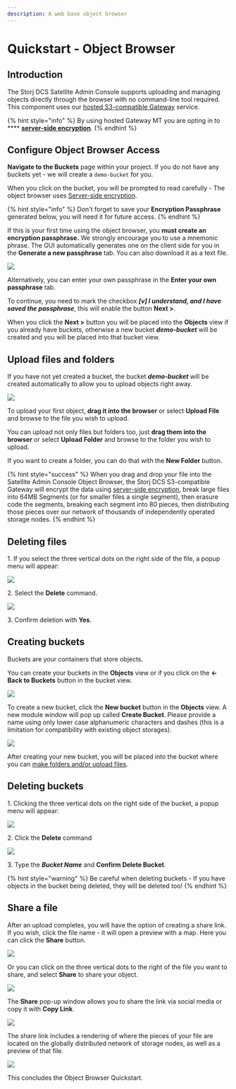 ```yaml
---
description: A web base object browser
---
```


# Quickstart - Object Browser

## Introduction

The Storj DCS Satellite Admin Console supports uploading and managing objects directly through the browser with no command-line tool required. This component uses our [hosted S3-compatible Gateway](../api-reference/s3-compatible-gateway/) service.

{% hint style="info" %}
By using hosted Gateway MT you are opting in to **** [**server-side encryption**](../concepts/encryption-key/design-decision-server-side-encryption.md).&#x20;
{% endhint %}

## Configure Object Browser Access

**Navigate to the Buckets** page within your project. If you do not have any buckets yet - we will create a `demo-bucket` for you.

When you click on the bucket, you will be prompted to read carefully - The object browser uses [Server-side encryption](../concepts/encryption-key/design-decision-server-side-encryption.md).

{% hint style="info" %}
Don't forget to save your **Encryption Passphrase** generated below, you will need it for future access.
{% endhint %}

If this is your first time using the object browser, you **must create an encryption passphrase.** We strongly encourage you to use a mnemonic phrase. The GUI automatically generates one on the client side for you in the **Generate a new passphrase** tab. You can also download it as a text file.

![](<../.gitbook/assets/image (144).png>)

Alternatively, you can enter your own passphrase in the **Enter your own passphrase** tab.

To continue, you need to mark the checkbox _**\[v] I understand, and I have saved the passphrase**_, this will enable the button **Next >**.

When you click the **Next >** button you will be placed into the **Objects** view if you already have buckets, otherwise a new bucket _**demo-bucket**_ will be created and you will be placed into that bucket view.

## Upload files and folders

If you have not yet created a bucket, the bucket _**demo-bucket**_ will be created automatically to allow you to upload objects right away.

![](<../.gitbook/assets/image (139).png>)

To upload your first object, **drag it into the browser** or select **Upload File** and browse to the file you wish to upload.

You can upload not only files but folders too, just **drag them into the browser** or select **Upload Folder** and browse to the folder you wish to upload.

If you want to create a folder, you can do that with the **New Folder** button.

{% hint style="success" %}
When you drag and drop your file into the Satellite Admin Console Object Browser, the Storj DCS S3-compatible Gateway will encrypt the data using [server-side encryption](../concepts/encryption-key/design-decision-server-side-encryption.md), break large files into 64MB Segments (or for smaller files a single segment), then erasure code the segments, breaking each segment into 80 pieces, then distributing those pieces over our network of thousands of independently operated storage nodes.&#x20;
{% endhint %}

## Deleting files

1\. If you select the three vertical dots on the right side of the file, a popup menu will appear:

![](<../.gitbook/assets/image (125).png>)

2\. Select the **Delete** command.

![](<../.gitbook/assets/image (166) (1).png>)

3\. Confirm deletion with **Yes**.

## Creating buckets

Buckets are your containers that store objects.&#x20;

You can create your buckets in the **Objects** view or if you click on the **<-Back to Buckets** button in the bucket view.

![](<../.gitbook/assets/image (141).png>)

To create a new bucket, click the **New bucket** button in the **Objects** view. A new module window will pop up called **Create Bucket**. Please provide a name using only lower case alphanumeric characters and dashes (this is a limitation for compatibility with existing object storages).

![](<../.gitbook/assets/image (168) (1).png>)

After creating your new bucket, you will be placed into the bucket where you can [make folders and/or upload files](quickstart-objectbrowser.md#upload-files-and-folders).

## Deleting buckets

1\. Clicking the three vertical dots on the right side of the bucket, a popup menu will appear:

![](<../.gitbook/assets/image (151) (1).png>)

2\. Click the **Delete** command

![](<../.gitbook/assets/image (156) (1).png>)

3\. Type the _**Bucket Name**_ and **Confirm Delete Bucket**.

{% hint style="warning" %}
Be careful when deleting buckets - If you have objects in the bucket being deleted, they will be deleted too!
{% endhint %}

## Share a file

After an upload completes, you will have the option of creating a share link. If you wish, click the file name - it will open a preview with a map. Here you can click the **Share** button.

![](<../.gitbook/assets/image (148) (1).png>)

Or you can click on the three vertical dots to the right of the file you want to share, and select **Share** to share your object.

![](<../.gitbook/assets/image (127) (2).png>)

The **Share** pop-up window allows you to share the link via social media or copy it with **Copy Link**.

![](<../.gitbook/assets/image (146) (1).png>)

The share link includes a rendering of where the pieces of your file are located on the globally distributed network of storage nodes, as well as a preview of that file.&#x20;

![](<../.gitbook/assets/image (122) (1).png>)

This concludes the Object Browser Quickstart.
